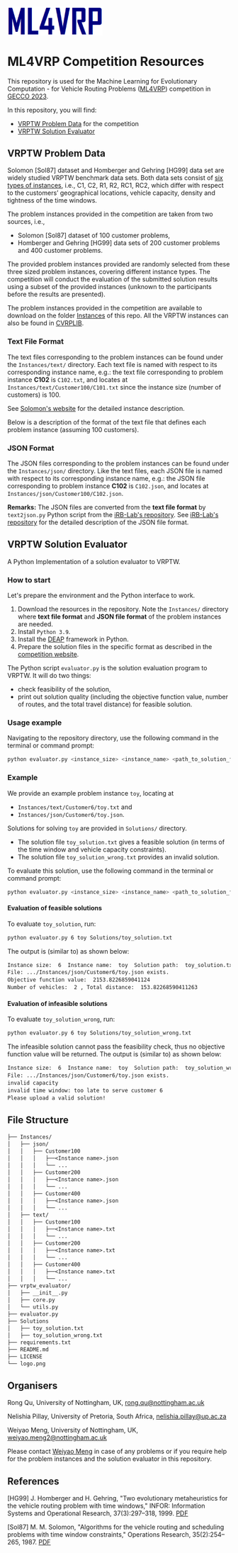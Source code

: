 <img src="logo.png" alt="ML4VRP Logo" width="215">

# ML4VRP Competition Resources

This repository is used for the Machine Learning for Evolutionary Computation - for Vehicle Routing Problems ([ML4VRP](https://sites.google.com/view/ml4vrp)) competition in [GECCO 2023](https://gecco-2023.sigevo.org/Call-for-Competition-Entries). 

<!--This competition aims to serve as a vehicle to bring together the latest developments of machine learning-assisted evolutionary computation for vehicle routing problems (VRPs). The focus of this competition is on solving VRP with Time Window constraints (VRPTW). 

Participants must submit descriptions of the developed algorithms and the produced solutions for the corresponding VRPTW instances. Submissions of the produced solutions for the corresponding VRPTW instances will be evaluated on randomly selected instances from the provided VRPTW instances with an evaluator. The most widely adapted evaluation function, i.e. to minimise the number of vehicles and total travel distance, is used to determine the best machine learning assisted evolutionary algorithms for solving VRPs. The algorithms which produced the best average fitness for solving VRPs will receive the highest score. -->

In this repository, you will find:
- [VRPTW Problem Data](#vrps) for the competition
- [VRPTW Solution Evaluator](#api)

## <a id='vrps'>VRPTW Problem Data </a>
Solomon [Sol87] dataset and Homberger and Gehring [HG99] data set are widely studied VRPTW benchmark data sets. Both data sets consist of [six types of instances](http://web.cba.neu.edu/~msolomon/problems.htm), i.e., C1, C2, R1, R2, RC1, RC2, which differ with respect to the customers’ geographical locations, vehicle capacity, density and tightness of the time windows. 

The problem instances provided in the competition are taken from two sources, i.e., 
- Solomon [Sol87] dataset of 100 customer problems,
- Homberger and Gehring [HG99] data sets of 200 customer problems and 400 customer problems.

The provided problem instances provided are randomly selected from these three sized problem instances, covering different instance types. The competition will conduct the evaluation of the submitted solution results using a subset of the provided instances (unknown to the participants before the results are presented). 

The problem instances provided in the competition are available to download on the folder [Instances](https://github.com/ML4VRP2023/ML4VRP2023/tree/main/Instances) of this repo. All the VRPTW instances can also be found in [CVRPLIB](http://vrp.galgos.inf.puc-rio.br/index.php/en/). 

### Text File Format
The text files corresponding to the problem instances can be found under the `Instances/text/` directory. Each text file is named with respect to its corresponding instance name, e.g.: the text file corresponding to problem instance **C102** is `C102.txt`, and locates at `Instances/text/Customer100/C101.txt` since the instance size (number of customers) is 100.

See [Solomon's website](http://web.cba.neu.edu/~msolomon/problems.htm) for the detailed instance description. 

Below is a description of the format of the text file that defines each problem instance (assuming 100 customers).
<!--
```
<Instance name>
<empty line>
VEHICLE
NUMBER     CAPACITY
  K           Q
<empty line>
CUSTOMER
CUST NO.  XCOORD.   YCOORD.    DEMAND   READY TIME  DUE DATE   SERVICE TIME
<empty line>
    0       x0        y1         q0         e0          l0            s0
    1       x1        y2         q1         e1          l1            s1
  ...      ...       ...        ...        ...         ...           ...
  100     x100      y100       q100       e100        l100          s100
```
-->

### JSON Format
The JSON files corresponding to the problem instances can be found under the `Instances/json/` directory. Like the text files, each JSON file is named with respect to its corresponding instance name, e.g.: the JSON file corresponding to problem instance **C102** is `C102.json`, and locates at `Instances/json/Customer100/C102.json`. 

**Remarks:**
The JSON files are converted from the **text file format** by `text2json.py` Python script from the [iRB-Lab's repository](https://github.com/iRB-Lab/py-ga-VRPTW). See [iRB-Lab's repository](https://github.com/iRB-Lab/py-ga-VRPTW#json-format) for the detailed description of the JSON file format. 

## <a id='api'>VRPTW Solution Evaluator </a>
<!--http://dimacs.rutgers.edu/files/8516/3848/0275/VRPTW_Competition_Rules.pdf
https://github.com/iRB-Lab/py-ga-VRPTW-->

A Python Implementation of a solution evaluator to VRPTW. 

### How to start
Let's prepare the environment and the Python interface to work.
1. Download the resources in the repository. Note the `Instances/` directory where **text file format** and **JSON file format** of the problem instances are needed.
2. Install `Python 3.9`.
3. Install the [DEAP](https://github.com/deap/deap) framework in Python.
4. Prepare the solution files in the specific format as described in the [competition website](https://sites.google.com/view/ml4vrp#h.j2mwimqjm1ge).

The Python script `evaluator.py` is the solution evaluation program to VRPTW. It will do two things: 
- check feasibility of the solution,
- print out solution quality (including the objective function value, number of routes, and the total travel distance) for feasible solution.

### Usage example
Navigating to the repository directory, use the following command in the terminal or command prompt:
```sh
python evaluator.py <instance_size> <instance_name> <path_to_solution_file>
```

### Example
We provide an example problem instance `toy`, locating at 
- `Instances/text/Customer6/toy.txt` and 
- `Instances/json/Customer6/toy.json`. 

Solutions for solving `toy` are provided in `Solutions/` directory. 
- The solution file `toy_solution.txt` gives a feasible solution (in terms of the time window and vehicle capacity constraints).
- The solution file `toy_solution_wrong.txt` provides an invalid solution. 

To evaluate this solution, use the following command in the terminal or command prompt:
```sh
python evaluator.py <instance_size> <instance_name> <path_to_solution_file>
```
#### Evaluation of feasible solutions
To evaluate `toy_solution`, run:
```sh
python evaluator.py 6 toy Solutions/toy_solution.txt
```
The output is (similar to) as shown below:
```sh
Instance size:  6  Instance name:  toy  Solution path:  toy_solution.txt
File: .../Instances/json/Customer6/toy.json exists.
Objective function value:  2153.8226859041124
Number of vehicles:  2 , Total distance:  153.82268590411263
```
#### Evaluation of infeasible solutions
To evaluate `toy_solution_wrong`, run:
```sh
python evaluator.py 6 toy Solutions/toy_solution_wrong.txt
```
The infeasible solution cannot pass the feasibility check, thus no objective function value will be returned. The output is (similar to) as shown below:
```sh
Instance size:  6  Instance name:  toy  Solution path:  toy_solution_wrong.txt
File: .../Instances/json/Customer6/toy.json exists.
invalid capacity
invalid time window: too late to serve customer 6
Please upload a valid solution!
```
## File Structure
```
├── Instances/
│   ├── json/
│   │   ├── Customer100
│   │   │   ├──<Instance name>.json
│   │   │   └── ...
│   │   ├── Customer200
│   │   │   ├──<Instance name>.json
│   │   │   └── ...
│   │   ├── Customer400
│   │   │   ├──<Instance name>.json
│   │   │   └── ...
│   ├── text/
│   │   ├── Customer100
│   │   │   ├──<Instance name>.txt
│   │   │   └── ...
│   │   ├── Customer200
│   │   │   ├──<Instance name>.txt
│   │   │   └── ...
│   │   ├── Customer400
│   │   │   ├──<Instance name>.txt
│   │   │   └── ...
├── vrptw_evaluator/
│   ├── __init__.py
│   ├── core.py
│   └── utils.py
├── evaluator.py
├── Solutions
│   ├── toy_solution.txt
│   ├── toy_solution_wrong.txt
├── requirements.txt
├── README.md
├── LICENSE
└── logo.png
```

## Organisers
Rong Qu,         University of Nottingham, UK, rong.qu@nottingham.ac.uk

Nelishia Pillay, University of Pretoria, South Africa, nelishia.pillay@up.ac.za

Weiyao Meng, University of Nottingham, UK, weiyao.meng2@nottingham.ac.uk

Please contact [Weiyao Meng](weiyao.meng2@nottingham.ac.uk) in case of any problems or if you require help for the problem instances and the solution evaluator in this repository.

## References
[HG99] J. Homberger and H. Gehring, "Two evolutionary metaheuristics for the vehicle routing problem with time windows," INFOR: Information Systems and Operational Research, 37(3):297–318, 1999. [PDF](https://citeseerx.ist.psu.edu/document?repid=rep1&type=pdf&doi=a34e12bf0a30deb56233c26d82a0979987bb6ce4)

[Sol87] M. M. Solomon, "Algorithms for the vehicle routing and scheduling problems with time window constraints," Operations Research, 35(2):254–265, 1987. [PDF](https://www.jstor.org/stable/pdf/170697.pdf?casa_token=ltF2XRa2-nAAAAAA:OV4ClhhdAM_ds_p3-XIzKaz3hDYb9Jy2yHa7-jniGyYLzy2Rg2JC1b-ope2_gtsoQ1eOfFcgeTvtFmGZdPWDACEySwlfASLdRl-mhJRQE4f_6Kc5jJRnYg)